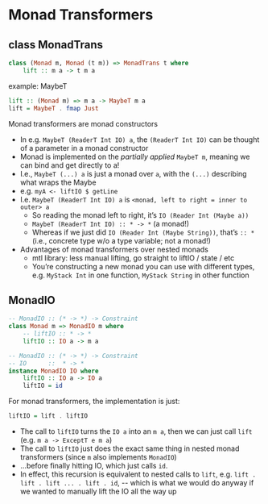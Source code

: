 # Monad Transformers

## class MonadTrans

```haskell
class (Monad m, Monad (t m)) => MonadTrans t where
    lift :: m a -> t m a
```

example: MaybeT
```haskell
lift :: (Monad m) => m a -> MaybeT m a
lift = MaybeT . fmap Just
```

Monad transformers are monad constructors
- In e.g. `MaybeT (ReaderT Int IO) a`, the `(ReaderT Int IO)` can be thought of a parameter in a monad constructor
- Monad is implemented on the *partially applied* `MaybeT m`, meaning we can bind and get directly to a!
- I.e., `MaybeT (...) a` is just a monad over `a`, with the `(...)` describing what wraps the Maybe
- e.g. `myA <- liftIO $ getLine`
- I.e.  `MaybeT (ReaderT Int IO) a` is `<monad, left to right = inner to outer> a`
    - So reading the monad left to right, it’s `IO (Reader Int (Maybe a))`
    - `MaybeT (ReaderT Int IO) :: * -> *`  (a monad!)
    - Whereas if we just did `IO (Reader Int (Maybe String))`, that’s `:: *` (i.e., concrete type w/o a type variable; not a monad!)
- Advantages of monad transformers over nested monads
    - mtl library: less manual lifting, go straight to liftIO / state / etc
    - You’re constructing a new monad you can use with different types, e.g. `MyStack Int` in one function, `MyStack String` in other function

## MonadIO

```haskell
-- MonadIO :: (* -> *) -> Constraint
class Monad m => MonadIO m where
    -- liftIO :: * -> *
    liftIO :: IO a -> m a

-- MonadIO :: (* -> *) -> Constraint
-- IO      ::  * -> *
instance MonadIO IO where
    liftIO :: IO a -> IO a
    liftIO = id
```

For monad transformers, the implementation is just:

```haskell
liftIO = lift . liftIO
```

* The call to `liftIO` turns the `IO a` into an `m a`, then we can just call `lift` (e.g. `m a -> ExceptT e m a`)
* The call to `liftIO` just does the exact same thing in nested monad transformers (since `m` also implements `MonadIO`)
* ...before finally hitting IO, which just calls `id`.
* In effect, this recursion is
equivalent to nested calls to `lift`, e.g. `lift . lift . lift ... . lift . id`,
-- which is what we would do anyway if we wanted to manually lift the IO all the way up